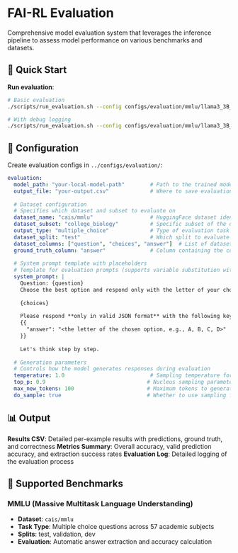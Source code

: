 # FAI-RL Evaluation

Comprehensive model evaluation system that leverages the inference pipeline to assess model performance on various benchmarks and datasets.

## 🚀 Quick Start

**Run evaluation**:
```bash
# Basic evaluation
./scripts/run_evaluation.sh --config configs/evaluation/mmlu/llama3_3B_recipe.yaml

# With debug logging
./scripts/run_evaluation.sh --config configs/evaluation/mmlu/llama3_3B_recipe.yaml --debug
```

## 🔧 Configuration

Create evaluation configs in `../configs/evaluation/`:

```yaml
evaluation:
  model_path: "your-local-model-path"        # Path to the trained model to evaluate
  output_file: "your-output.csv"             # Where to save evaluation results
  
  # Dataset configuration
  # Specifies which dataset and subset to evaluate on
  dataset_name: "cais/mmlu"                  # HuggingFace dataset identifier
  dataset_subset: "college_biology"          # Specific subset of the dataset (optional)
  output_type: "multiple_choice"             # Type of evaluation task ("multiple_choice" supported)
  dataset_split: "test"                      # Which split to evaluate on (test/validation/dev)
  dataset_columns: ["question", "choices", "answer"]  # List of dataset columns to include in evaluation
  ground_truth_column: "answer"              # Column containing the correct answers
  
  # System prompt template with placeholders
  # Template for evaluation prompts (supports variable substitution with {variable})
  system_prompt: |
    Question: {question}
    Choose the best option and respond only with the letter of your choice.
    
    {choices}
    
    Please respond **only in valid JSON format** with the following keys:
    {{
      "answer": "<the letter of the chosen option, e.g., A, B, C, D>"
    }}
    
    Let's think step by step.
  
  # Generation parameters
  # Controls how the model generates responses during evaluation
  temperature: 1.0                           # Sampling temperature for response generation (higher = more random)
  top_p: 0.9                                # Nucleus sampling parameter (probability threshold for token selection)
  max_new_tokens: 100                       # Maximum tokens to generate per response
  do_sample: true                           # Whether to use sampling for generation (false = greedy decoding)
```

## 📊 Output

**Results CSV**: Detailed per-example results with predictions, ground truth, and correctness
**Metrics Summary**: Overall accuracy, valid prediction accuracy, and extraction success rates
**Evaluation Log**: Detailed logging of the evaluation process

## 🔬 Supported Benchmarks

### MMLU (Massive Multitask Language Understanding)
- **Dataset**: `cais/mmlu`
- **Task Type**: Multiple choice questions across 57 academic subjects
- **Splits**: test, validation, dev
- **Evaluation**: Automatic answer extraction and accuracy calculation
